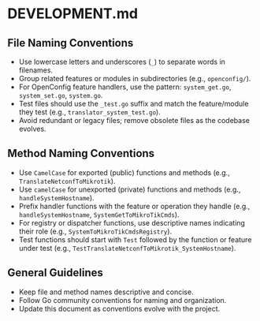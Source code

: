 # DEVELOPMENT.md

## File Naming Conventions

- Use lowercase letters and underscores (`_`) to separate words in filenames.
- Group related features or modules in subdirectories (e.g., `openconfig/`).
- For OpenConfig feature handlers, use the pattern: `system_get.go`, `system_set.go`, `system.go`.
- Test files should use the `_test.go` suffix and match the feature/module they test (e.g., `translator_system_test.go`).
- Avoid redundant or legacy files; remove obsolete files as the codebase evolves.

## Method Naming Conventions

- Use `CamelCase` for exported (public) functions and methods (e.g., `TranslateNetconfToMikrotik`).
- Use `camelCase` for unexported (private) functions and methods (e.g., `handleSystemHostname`).
- Prefix handler functions with the feature or operation they handle (e.g., `handleSystemHostname`, `SystemGetToMikroTikCmds`).
- For registry or dispatcher functions, use descriptive names indicating their role (e.g., `SystemToMikroTikCmdsRegistry`).
- Test functions should start with `Test` followed by the function or feature under test (e.g., `TestTranslateNetconfToMikrotik_SystemHostname`).

## General Guidelines

- Keep file and method names descriptive and concise.
- Follow Go community conventions for naming and organization.
- Update this document as conventions evolve with the project.
